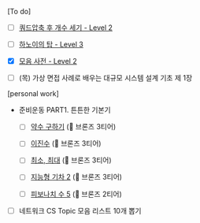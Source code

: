 
[To do]
- [ ]    [쿼드압축 후 개수 세기 - Level 2](https://school.programmers.co.kr/learn/courses/30/lessons/68936)  
- [ ]   [하노이의 탑 - Level 3](https://school.programmers.co.kr/learn/courses/30/lessons/12946)  
- [x]   [모음 사전 - Level 2](https://school.programmers.co.kr/learn/courses/30/lessons/84512)

- [ ] (목) 가상 면접 사례로 배우는 대규모 시스템 설계 기초 제 1장 

[personal work]
* 준비운동 PART1. 튼튼한 기본기
	- [ ]  [약수 구하기](https://www.acmicpc.net/problem/2501) (🥉 브론즈 3티어)
	- [ ]   [이진수](https://www.acmicpc.net/problem/3460) (🥉 브론즈 3티어)
	- [ ]   [최소, 최대](https://www.acmicpc.net/problem/10818) (🥉 브론즈 3티어)
	- [ ]   [지능형 기차 2](https://www.acmicpc.net/problem/2460) (🥉 브론즈 3티어)
	- [ ]   [피보나치 수 5](https://www.acmicpc.net/problem/10870) (🥉 브론즈 2티어)


- [ ] 네트워크 CS Topic 모음 리스트 10개 뽑기 